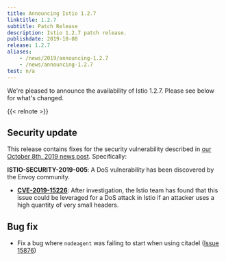 ```yaml
---
title: Announcing Istio 1.2.7
linktitle: 1.2.7
subtitle: Patch Release
description: Istio 1.2.7 patch release.
publishdate: 2019-10-08
release: 1.2.7
aliases:
    - /news/2019/announcing-1.2.7
    - /news/announcing-1.2.7
test: n/a
---
```


We're pleased to announce the availability of Istio 1.2.7. Please see below for what's changed.

{{< relnote >}}

## Security update

This release contains fixes for the security vulnerability described in [our October 8th, 2019 news post](/news/security/istio-security-2019-005).  Specifically:

__ISTIO-SECURITY-2019-005__:  A DoS vulnerability has been discovered by the Envoy community.
  * __[CVE-2019-15226](https://cve.mitre.org/cgi-bin/cvename.cgi?name=CVE-2019-15226)__: After investigation, the Istio team has found that this issue could be leveraged for a DoS attack in Istio if an attacker uses a high quantity of very small headers.

## Bug fix

- Fix a bug where `nodeagent` was failing to start when using citadel ([Issue 15876](https://github.com/istio/istio/issues/17108))


